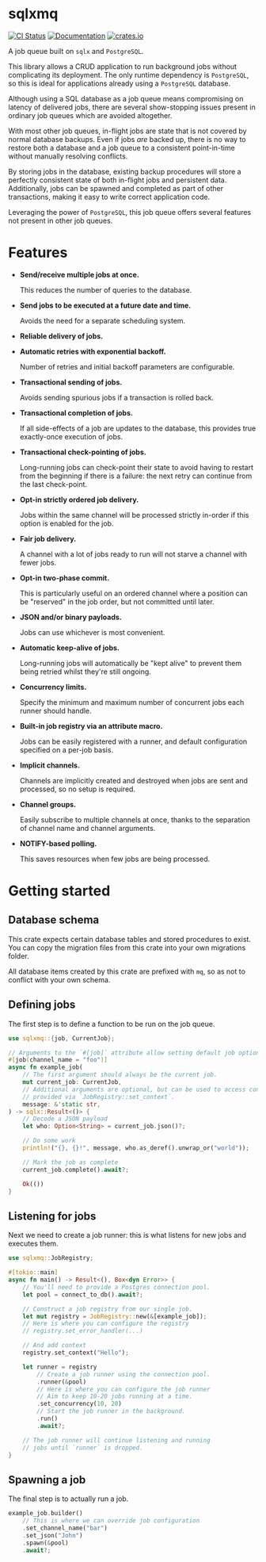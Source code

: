 # sqlxmq

[![CI Status](https://github.com/Diggsey/sqlxmq/workflows/CI/badge.svg)](https://github.com/Diggsey/sqlxmq/actions?query=workflow%3ACI)
[![Documentation](https://docs.rs/sqlxmq/badge.svg)](https://docs.rs/sqlxmq)
[![crates.io](https://img.shields.io/crates/v/sqlxmq.svg)](https://crates.io/crates/sqlxmq)

A job queue built on `sqlx` and `PostgreSQL`.

This library allows a CRUD application to run background jobs without complicating its
deployment. The only runtime dependency is `PostgreSQL`, so this is ideal for applications
already using a `PostgreSQL` database.

Although using a SQL database as a job queue means compromising on latency of
delivered jobs, there are several show-stopping issues present in ordinary job
queues which are avoided altogether.

With most other job queues, in-flight jobs are state that is not covered by normal
database backups. Even if jobs _are_ backed up, there is no way to restore both
a database and a job queue to a consistent point-in-time without manually
resolving conflicts.

By storing jobs in the database, existing backup procedures will store a perfectly
consistent state of both in-flight jobs and persistent data. Additionally, jobs can
be spawned and completed as part of other transactions, making it easy to write correct
application code.

Leveraging the power of `PostgreSQL`, this job queue offers several features not
present in other job queues.

# Features

- **Send/receive multiple jobs at once.**

  This reduces the number of queries to the database.

- **Send jobs to be executed at a future date and time.**

  Avoids the need for a separate scheduling system.

- **Reliable delivery of jobs.**

- **Automatic retries with exponential backoff.**

  Number of retries and initial backoff parameters are configurable.

- **Transactional sending of jobs.**

  Avoids sending spurious jobs if a transaction is rolled back.

- **Transactional completion of jobs.**

  If all side-effects of a job are updates to the database, this provides
  true exactly-once execution of jobs.

- **Transactional check-pointing of jobs.**

  Long-running jobs can check-point their state to avoid having to restart
  from the beginning if there is a failure: the next retry can continue
  from the last check-point.

- **Opt-in strictly ordered job delivery.**

  Jobs within the same channel will be processed strictly in-order
  if this option is enabled for the job.

- **Fair job delivery.**

  A channel with a lot of jobs ready to run will not starve a channel with fewer
  jobs.

- **Opt-in two-phase commit.**

  This is particularly useful on an ordered channel where a position can be "reserved"
  in the job order, but not committed until later.

- **JSON and/or binary payloads.**

  Jobs can use whichever is most convenient.

- **Automatic keep-alive of jobs.**

  Long-running jobs will automatically be "kept alive" to prevent them being
  retried whilst they're still ongoing.

- **Concurrency limits.**

  Specify the minimum and maximum number of concurrent jobs each runner should
  handle.

- **Built-in job registry via an attribute macro.**

  Jobs can be easily registered with a runner, and default configuration specified
  on a per-job basis.

- **Implicit channels.**

  Channels are implicitly created and destroyed when jobs are sent and processed,
  so no setup is required.

- **Channel groups.**

  Easily subscribe to multiple channels at once, thanks to the separation of
  channel name and channel arguments.

- **NOTIFY-based polling.**

  This saves resources when few jobs are being processed.

# Getting started

## Database schema

This crate expects certain database tables and stored procedures to exist.
You can copy the migration files from this crate into your own migrations
folder.

All database items created by this crate are prefixed with `mq`, so as not
to conflict with your own schema.

## Defining jobs

The first step is to define a function to be run on the job queue.

```rust
use sqlxmq::{job, CurrentJob};

// Arguments to the `#[job]` attribute allow setting default job options.
#[job(channel_name = "foo")]
async fn example_job(
    // The first argument should always be the current job.
    mut current_job: CurrentJob,
    // Additional arguments are optional, but can be used to access context
    // provided via `JobRegistry::set_context`.
    message: &'static str,
) -> sqlx::Result<()> {
    // Decode a JSON payload
    let who: Option<String> = current_job.json()?;

    // Do some work
    println!("{}, {}!", message, who.as_deref().unwrap_or("world"));

    // Mark the job as complete
    current_job.complete().await?;

    Ok(())
}
```

## Listening for jobs

Next we need to create a job runner: this is what listens for new jobs
and executes them.

```rust
use sqlxmq::JobRegistry;

#[tokio::main]
async fn main() -> Result<(), Box<dyn Error>> {
    // You'll need to provide a Postgres connection pool.
    let pool = connect_to_db().await?;

    // Construct a job registry from our single job.
    let mut registry = JobRegistry::new(&[example_job]);
    // Here is where you can configure the registry
    // registry.set_error_handler(...)

    // And add context
    registry.set_context("Hello");

    let runner = registry
        // Create a job runner using the connection pool.
        .runner(&pool)
        // Here is where you can configure the job runner
        // Aim to keep 10-20 jobs running at a time.
        .set_concurrency(10, 20)
        // Start the job runner in the background.
        .run()
        .await?;

    // The job runner will continue listening and running
    // jobs until `runner` is dropped.
}
```

## Spawning a job

The final step is to actually run a job.

```rust
example_job.builder()
    // This is where we can override job configuration
    .set_channel_name("bar")
    .set_json("John")
    .spawn(&pool)
    .await?;
```
